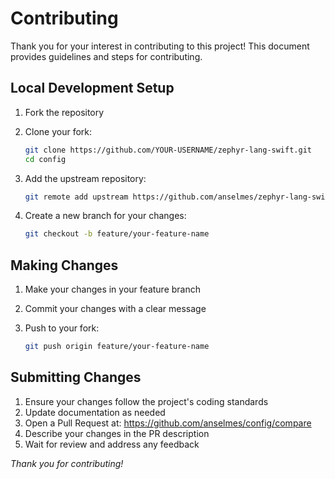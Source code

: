 # Contributing

Thank you for your interest in contributing to this project! This document provides guidelines and steps for contributing.

## Local Development Setup

1. Fork the repository
2. Clone your fork:

   ```bash
   git clone https://github.com/YOUR-USERNAME/zephyr-lang-swift.git
   cd config
   ```

3. Add the upstream repository:

   ```bash
   git remote add upstream https://github.com/anselmes/zephyr-lang-swift.git
   ```

4. Create a new branch for your changes:

   ```bash
   git checkout -b feature/your-feature-name
   ```

## Making Changes

1. Make your changes in your feature branch
2. Commit your changes with a clear message
3. Push to your fork:

   ```bash
   git push origin feature/your-feature-name
   ```

## Submitting Changes

1. Ensure your changes follow the project's coding standards
2. Update documentation as needed
3. Open a Pull Request at: <https://github.com/anselmes/config/compare>
4. Describe your changes in the PR description
5. Wait for review and address any feedback

_Thank you for contributing!_
